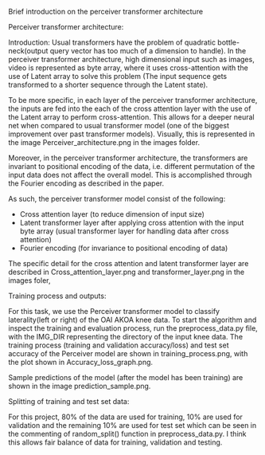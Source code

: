 Brief introduction on the perceiver transformer architecture

Perceiver transformer architecture:

Introduction: Usual transformers have the problem of quadratic bottle-neck(output query vector has too much of a dimension to handle). In the perceiver transformer architecture, high dimensional input such as images, video is represented as byte array, where it uses cross-attention with the use of Latent array to solve this problem (The input sequence gets transformed to a shorter sequence through the Latent state). 

To be more specific, in each layer of the perceiver transformer architecture, the inputs are fed into the each of the cross attention layer with the use of the Latent array to perform cross-attention. This allows for a deeper neural net when compared to usual transformer model (one of the biggest improvement over past transformer models). Visually, this is represented in the image Perceiver_architecture.png in the images folder.

Moreover, in the perceiver transformer architecture, the transformers are invariant to positional encoding of the data, i.e. different permutation of the input data does not affect the overall model. This is accomplished through the Fourier encoding as described in the paper. 

As such, the perceiver transformer model consist of the following:
-	Cross attention layer (to reduce dimension of input size)
-	Latent transformer layer after applying cross attention with the input byte array (usual transformer layer for handling data after cross attention)
-	Fourier encoding (for invariance to positional encoding of data)

The specific detail for the cross attention and latent transformer layer are described in Cross_attention_layer.png and transformer_layer.png in the images foler,

Training process and outputs:

For this task, we use the Perceiver transformer model to classify laterality(left or right) of the OAI AKOA knee data.
To start the algorithm and inspect the training and evaluation process, run the preprocess_data.py file, with the IMG_DIR representing the directory of the input knee data. 
The training process (training and validation accuracy/loss) and test set accuracy of the Perceiver model are shown in training_process.png, with the plot 
shown in Accuracy_loss_graph.png.

Sample predictions of the model (after the model has been training) are shown in the image prediction_sample.png.

Splitting of training and test set data:

For this project, 80% of the data are used for training, 10% are used for validation and the remaining 10% are used for test set which can be seen in the commenting of
random_split() function in preprocess_data.py. I think this allows fair balance of data for training, validation and testing.